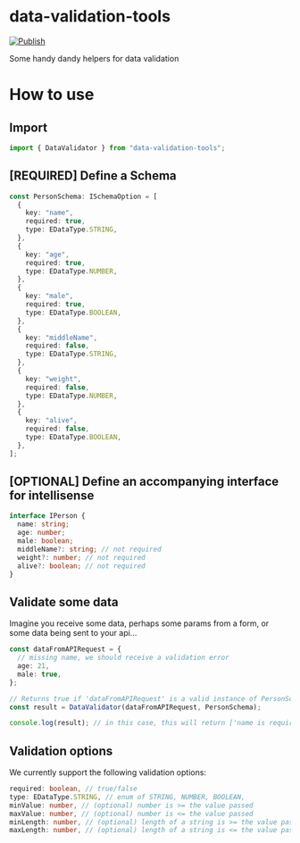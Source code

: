 # data-validation-tools

[![Publish](https://github.com/LibrexApp/data-validation-tools/actions/workflows/publish.yml/badge.svg)](https://github.com/LibrexApp/data-validation-tools/actions/workflows/publish.yml)

Some handy dandy helpers for data validation

# How to use

## Import

```ts
import { DataValidator } from "data-validation-tools";
```

## [REQUIRED] Define a Schema

```ts
const PersonSchema: ISchemaOption = [
  {
    key: "name",
    required: true,
    type: EDataType.STRING,
  },
  {
    key: "age",
    required: true,
    type: EDataType.NUMBER,
  },
  {
    key: "male",
    required: true,
    type: EDataType.BOOLEAN,
  },
  {
    key: "middleName",
    required: false,
    type: EDataType.STRING,
  },
  {
    key: "weight",
    required: false,
    type: EDataType.NUMBER,
  },
  {
    key: "alive",
    required: false,
    type: EDataType.BOOLEAN,
  },
];
```

## [OPTIONAL] Define an accompanying interface for intellisense

```ts
interface IPerson {
  name: string;
  age: number;
  male: boolean;
  middleName?: string; // not required
  weight?: number; // not required
  alive?: boolean; // not required
}
```

## Validate some data

Imagine you receive some data, perhaps some params from a form, or some data
being sent to your api...

```ts
const dataFromAPIRequest = {
  // missing name, we should receive a validation error
  age: 21,
  male: true,
};

// Returns true if 'dataFromAPIRequest' is a valid instance of PersonSchema
const result = DataValidator(dataFromAPIRequest, PersonSchema);

console.log(result); // in this case, this will return ['name is required']
```

## Validation options

We currently support the following validation options:

```ts
required: boolean, // true/false
type: EDataType.STRING, // enum of STRING, NUMBER, BOOLEAN,
minValue: number, // (optional) number is >= the value passed
maxValue: number, // (optional) number is <= the value passed
minLength: number, // (optional) length of a string is >= the value passed
maxLength: number, // (optional) length of a string is <= the value passed
```
